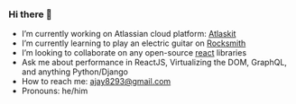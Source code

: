 ### Hi there 👋

<!--
**iamjayk/iamjayk** is a ✨ _special_ ✨ repository because its `README.md` (this file) appears on your GitHub profile.

Here are some ideas to get you started:
-->

-  I’m currently working on Atlassian cloud platform: [Atlaskit](https://atlaskit.atlassian.com)
-  I’m currently learning to play an electric guitar on [Rocksmith](https://rocksmith.ubisoft.com/rocksmith/en-us/sixty-day-challenge/)
-  I’m looking to collaborate on any open-source [react](https://github.com/facebook/react/) libraries
-  Ask me about performance in ReactJS, Virtualizing the DOM, GraphQL, and anything Python/Django
-  How to reach me: ajay8293@gmail.com
-  Pronouns: he/him
